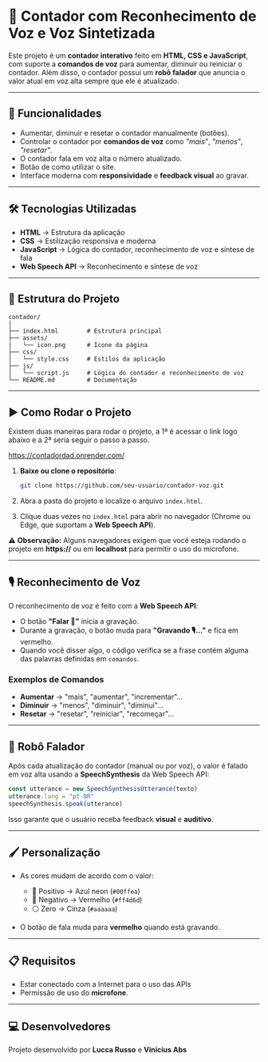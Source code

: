 # 🎤 Contador com Reconhecimento de Voz e Voz Sintetizada

Este projeto é um **contador interativo** feito em **HTML, CSS e JavaScript**, com suporte a **comandos de voz** para aumentar, diminuir ou reiniciar o contador.
Além disso, o contador possui um **robô falador** que anuncia o valor atual em voz alta sempre que ele é atualizado.

---

## 🚀 Funcionalidades

* Aumentar, diminuir e resetar o contador manualmente (botões).
* Controlar o contador por **comandos de voz** como *"mais"*, *"menos"*, *"resetar"*.
* O contador fala em voz alta o número atualizado.
* Botão de como utilizar o site.
* Interface moderna com **responsividade** e **feedback visual** ao gravar.

---

## 🛠️ Tecnologias Utilizadas

* **HTML** → Estrutura da aplicação
* **CSS** → Estilização responsiva e moderna
* **JavaScript** → Lógica do contador, reconhecimento de voz e síntese de fala
* **Web Speech API** → Reconhecimento e síntese de voz

---

## 📂 Estrutura do Projeto

```
contador/
│
├── index.html        # Estrutura principal
├── assets/
|   └── icon.png      # Icone da página
├── css/
│   └── style.css     # Estilos da aplicação
├── js/
│   └── script.js     # Lógica do contador e reconhecimento de voz
└── README.md         # Documentação
```

---

## ▶️ Como Rodar o Projeto

Existem duas maneiras para rodar o projeto, a 1ª é acessar o link logo abaixo e a 2ª seria seguir o passo a passo.

https://contadordad.onrender.com/

1. **Baixe ou clone o repositório**:

   ```bash
   git clone https://github.com/seu-usuario/contador-voz.git
   ```

2. Abra a pasta do projeto e localize o arquivo `index.html`.

3. Clique duas vezes no `index.html` para abrir no navegador (Chrome ou Edge, que suportam a **Web Speech API**).

⚠️ **Observação:** Alguns navegadores exigem que você esteja rodando o projeto em **https\://** ou em **localhost** para permitir o uso do microfone.

---

## 🎙️ Reconhecimento de Voz

O reconhecimento de voz é feito com a **Web Speech API**:

* O botão **"Falar 🎤"** inicia a gravação.
* Durante a gravação, o botão muda para **"Gravando 🎙️..."** e fica em vermelho.
* Quando você disser algo, o código verifica se a frase contém alguma das palavras definidas em `comandos`.

### Exemplos de Comandos

* **Aumentar** → "mais", "aumentar", "incrementar"...
* **Diminuir** → "menos", "diminuir", "diminui"...
* **Resetar** → "resetar", "reiniciar", "recomeçar"...

---

## 🤖 Robô Falador

Após cada atualização do contador (manual ou por voz), o valor é falado em voz alta usando a **SpeechSynthesis** da Web Speech API:

```js
const utterance = new SpeechSynthesisUtterance(texto)
utterance.lang = "pt-BR"
speechSynthesis.speak(utterance)
```

Isso garante que o usuário receba feedback **visual** e **auditivo**.

---

## 🖌️ Personalização

* As cores mudam de acordo com o valor:

  * 🔵 Positivo → Azul neon (`#00ffea`)
  * 🔴 Negativo → Vermelho (`#ff4d6d`)
  * ⚪ Zero → Cinza (`#aaaaaa`)

* O botão de fala muda para **vermelho** quando está gravando.

---

## 📋 Requisitos

* Estar conectado com a Internet para o uso das APIs
* Permissão de uso do **microfone**.

---

## 💻 Desenvolvedores

Projeto desenvolvido por **Lucca Russo** e **Vinicius Abs**
